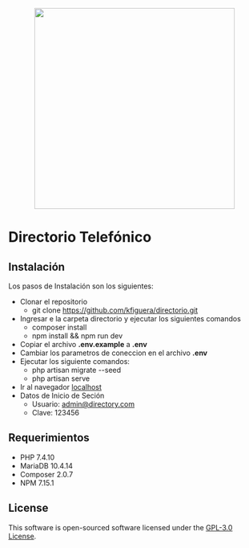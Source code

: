 <p align="center"><a href="https://smartwebtools.net" target="_blank"><img src="https://smartwebtools.net/wp-content/uploads/2020/01/logo-02.png" width="400"></a></p>

# Directorio Telefónico

## Instalación
Los pasos de Instalación son los siguientes:
- Clonar el repositorio
    - git clone https://github.com/kfiguera/directorio.git
- Ingresar e la carpeta directorio y ejecutar los siguientes comandos 
    - composer install
    - npm install && npm run dev
- Copiar el archivo **.env.example**  a **.env**
- Cambiar los parametros de coneccion  en el archivo **.env**
- Ejecutar los siguiente comandos:
    - php artisan migrate --seed
    - php artisan serve
- Ir al navegador [localhost](https://localhost:8000)
- Datos de Inicio de Seción
    - Usuario: admin@directory.com
    - Clave: 123456 

## Requerimientos

- PHP 7.4.10
- MariaDB 10.4.14
- Composer 2.0.7
- NPM 7.15.1

## License

This software is open-sourced software licensed under the [GPL-3.0 License](https://www.gnu.org/licenses/gpl-3.0.en.html).
